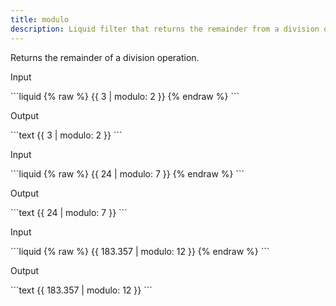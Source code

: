 ```yaml
---
title: modulo
description: Liquid filter that returns the remainder from a division operation.
---
```


Returns the remainder of a division operation.

<p class="code-label">Input</p>
```liquid
{% raw %}
{{ 3 | modulo: 2 }}
{% endraw %}
```

<p class="code-label">Output</p>
```text
{{ 3 | modulo: 2 }}
```

<p class="code-label">Input</p>
```liquid
{% raw %}
{{ 24 | modulo: 7 }}
{% endraw %}
```

<p class="code-label">Output</p>
```text
{{ 24 | modulo: 7 }}
```

<p class="code-label">Input</p>
```liquid
{% raw %}
{{ 183.357 | modulo: 12 }}
{% endraw %}
```

<p class="code-label">Output</p>
```text
{{ 183.357 | modulo: 12 }}
```

